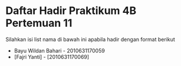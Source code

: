 # Daftar Hadir Praktikum 4B Pertemuan 11
Silahkan isi list nama di bawah ini apabila hadir dengan format berikut

- Bayu Wildan Bahari - 2010631170059
- [Fajri Yanti] - [2010631170069]
